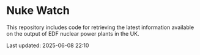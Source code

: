 # Nuke Watch

This repository includes code for retrieving the latest information available on the output of EDF nuclear power plants in the UK.

Last updated: 2025-06-08 22:10